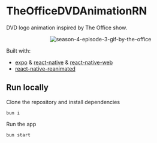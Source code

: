 # TheOfficeDVDAnimationRN

DVD logo animation inspired by The Office show.

<div align="center">
  <img src="./assets/season-4-episode-3-gif-by-the-office.gif" alt="season-4-episode-3-gif-by-the-office" />
</div>

<!-- TODO: also offered as a npm package -->

Built with:

- [expo](https://docs.expo.dev/) & [react-native](https://reactnative.dev/docs/getting-started) & [react-native-web](https://necolas.github.io/react-native-web)
- [react-native-reanimated](https://docs.swmansion.com/react-native-reanimated)

## Run locally

Clone the repository and install dependencies

```
bun i
```

Run the app

```
bun start
```
